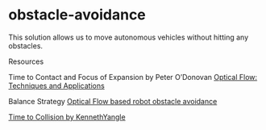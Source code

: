 # obstacle-avoidance
This solution allows us to move autonomous vehicles without hitting any obstacles.

Resources

Time to Contact and Focus of Expansion by Peter O’Donovan 
[Optical Flow: Techniques and Applications](https://www.dgp.toronto.edu/~donovan/stabilization/opticalflow.pdf)

Balance Strategy [Optical Flow based robot obstacle avoidance ](https://journals.sagepub.com/doi/pdf/10.5772/5715)

[Time to Collision by KennethYangle](https://github.com/KennethYangle/time-to-collision)
